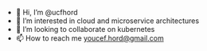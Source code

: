 - 👋 Hi, I’m @ucfhord
- 👀 I’m interested in cloud and microservice architectures
- 💞️ I’m looking to collaborate on kubernetes
- 📫 How to reach me youcef.hord@gmail.com

<!---
ucfhord/ucfhord is a ✨ special ✨ repository because its `README.md` (this file) appears on your GitHub profile.
You can click the Preview link to take a look at your changes.
--->
